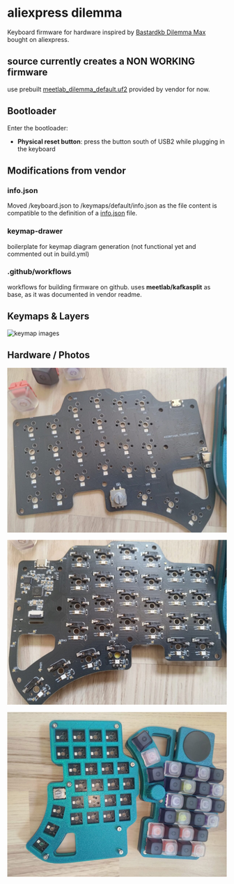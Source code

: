 # aliexpress dilemma

Keyboard firmware for hardware inspired by [Bastardkb Dilemma Max](https://bastardkb.com/product/dilemma-max-prebuilt-preorder/) bought on aliexpress.

## source currently creates a NON WORKING firmware

use prebuilt [meetlab_dilemma_default.uf2](data/data-ali-vendor/meetlab_dilemma_default.uf2) provided by vendor for now.


## Bootloader

Enter the bootloader:
* **Physical reset button**: press the button south of USB2 while plugging in the keyboard


## Modifications from vendor
### info.json
Moved /keyboard.json to /keymaps/default/info.json as the file content is compatible to the definition of a [info.json](https://docs.qmk.fm/reference_info_json) file.

### keymap-drawer
boilerplate for keymap diagram generation (not functional yet and commented out in build.yml)

### .github/workflows
workflows for building firmware on github. uses **meetlab/kafkasplit** as base, as it was documented in vendor readme.


## Keymaps & Layers

![keymap images](keymap-drawer/charybdis.svg)


## Hardware / Photos
![PCB Front](data/images/pcb-front.jpg?raw=true "PCB Front")

![PCB Back](data/images/pcb-back.jpg?raw=true "PCB Back")

![with Cover](data/images/built.jpg?raw=true "with Cover")
